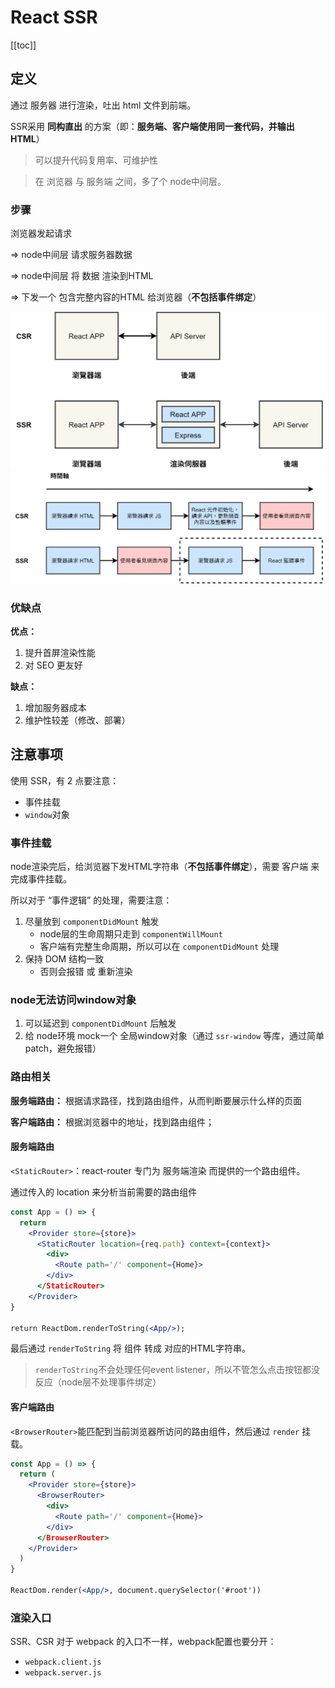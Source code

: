 # React SSR

[[toc]]

<!-- 
## 传统的CSR
### 步骤

浏览器发起请求

=> 服务器返回HTML文件

=> 解析HTML，并加载、执行其中的 JS，通过 JS 渲染页面

=> JS 完成事件绑定。 -->

## 定义
通过 服务器 进行渲染，吐出 html 文件到前端。

SSR采用 **同构直出** 的方案（即：**服务端、客户端使用同一套代码，并输出HTML**）
> 可以提升代码复用率、可维护性

> 在 浏览器 与 服务端 之间，多了个 node中间层。

### 步骤
浏览器发起请求

=> node中间层 请求服务器数据

=> node中间层 将 数据 渲染到HTML

=> 下发一个 包含完整内容的HTML 给浏览器（**不包括事件绑定**）

<img src="./img/csr-ssr.png" width="500px" />

<img src="./img/csr-ssr-2.png" width="500px" />

### 优缺点
**优点：**
1. 提升首屏渲染性能
2. 对 SEO 更友好

**缺点：**
1. 增加服务器成本
2. 维护性较差（修改、部署）


## 注意事项
使用 SSR，有 2 点要注意：
 - 事件挂载
 - `window`对象

### 事件挂载
node渲染完后，给浏览器下发HTML字符串（**不包括事件绑定**），需要 客户端 来完成事件挂载。

所以对于 “事件逻辑” 的处理，需要注意：
 1. 尽量放到 `componentDidMount` 触发
    - node层的生命周期只走到 `componentWillMount`
    - 客户端有完整生命周期，所以可以在 `componentDidMount` 处理
 2. 保持 DOM 结构一致
    - 否则会报错 或 重新渲染

### node无法访问window对象
 1. 可以延迟到 `componentDidMount` 后触发
 2. 给 node环境 mock一个 全局window对象（通过 `ssr-window` 等库，通过简单patch，避免报错）



### 路由相关
**服务端路由：** 根据请求路径，找到路由组件，从而判断要展示什么样的页面

**客户端路由：** 根据浏览器中的地址，找到路由组件；

#### 服务端路由
`<StaticRouter>`：react-router 专门为 服务端渲染 而提供的一个路由组件。

通过传入的 location 来分析当前需要的路由组件

```jsx
const App = () => {
  return 
    <Provider store={store}>
      <StaticRouter location={req.path} context={context}>
        <div>
          <Route path='/' component={Home}>
        </div>
      </StaticRouter>
    </Provider>
}

return ReactDom.renderToString(<App/>);
```
最后通过 `renderToString` 将 组件 转成 对应的HTML字符串。
> `renderToString`不会处理任何event listener，所以不管怎么点击按钮都没反应（node层不处理事件绑定）

#### 客户端路由
`<BrowserRouter>`能匹配到当前浏览器所访问的路由组件，然后通过 `render` 挂载。
```jsx
const App = () => {
  return (
    <Provider store={store}>
      <BrowserRouter>
        <div>
          <Route path='/' component={Home}>
  		</div>
      </BrowserRouter>
    </Provider>
  )
}

ReactDom.render(<App/>, document.querySelector('#root'))
```
### 渲染入口
SSR、CSR 对于 webpack 的入口不一样，webpack配置也要分开：
 - `webpack.client.js`
 - `webpack.server.js`
